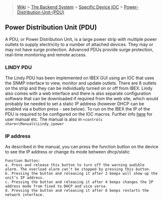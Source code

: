> [Wiki](Home) > [The Backend System](The-Backend-System) > [Specific Device IOC](Specific-Device-IOC) > [Power-Distribution-Unit-(PDU)](https://github.com/ISISComputingGroup/ibex_developers_manual/wiki/Power-Distribution-Unit-(PDU))

## Power Distribution Unit (PDU)

A PDU, or Power Distribution Unit, is a large power strip with multiple power outlets to supply electricity to a number of attached devices. They may or may not have surge protection. Advanced PDUs provide surge protection, real-time monitoring and remote access.

### LINDY PDU

The Lindy PDU has been implemented on IBEX GUI using an IOC that uses the SNMP interface to view, monitor and update outlets. There are 8 outlets on the strip and they can be individually turned on or off from IBEX. Lindy also comes with a web interface and there is also separate configuration software that can be downloaded if required from the web site, which would probably be needed to set a static IP address (however DHCP can be enabled via a button press - see below). To run on the IBEX the IP of the PDU is required to be configured on the IOC macros.
Further info [here](https://www.lindy.co.uk/power-c8/power-distribution-unit-pdu-c347) for user manual etc. The manual is also in `<controls share>\Manuals\Lindy_ipower`

### IP address 

As described in the manual, you can press the function button on the device to see the IP address or change its mode between dhcp/static
```
Function Button:
a. Press and release this button to turn off the warning audible alarm. The overload alarm can’t be stopped by pressing this button.
b. Pressing the button and releasing it after 2 beeps will show up the unit’s IP address.
c. Pressing the button and releasing it after 4 beeps changes the IP address mode from fixed to DHCP and vice versa. 
d. Pressing the button and releasing it after 6 beeps restarts the network interface.
```



